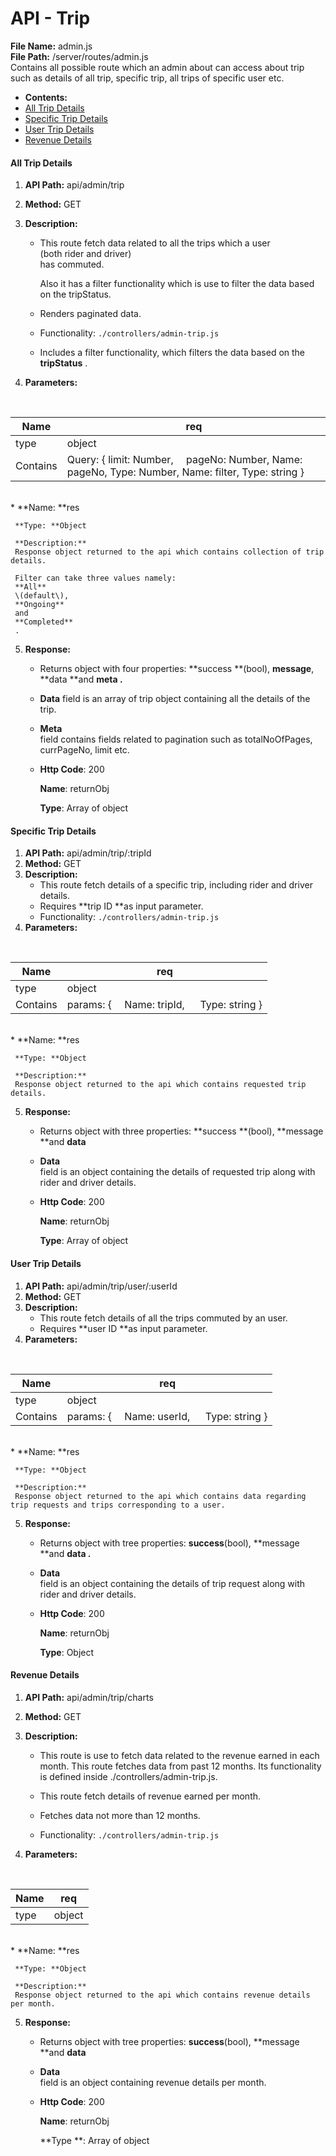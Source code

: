 # API - Trip

**File Name:** admin.js  
**File Path:**  /server/routes/admin.js  
Contains all possible route which an admin about can access about trip such as details of all trip, specific trip, all trips of specific user etc.

* **Contents:**
* [All Trip Details](https://strapmobile.com/docs/react-native-taxi-app-web-dashboard/v4.0.0/api/trip#allTripDetails)
* [Specific Trip Details](https://strapmobile.com/docs/react-native-taxi-app-web-dashboard/v4.0.0/api/trip#specificTripDetails)
* [User Trip Details](https://strapmobile.com/docs/react-native-taxi-app-web-dashboard/v4.0.0/api/trip#userTripDetails)
* [Revenue Details](https://strapmobile.com/docs/react-native-taxi-app-web-dashboard/v4.0.0/api/trip#revenueDetails)

#### All Trip Details

1. **API Path:**
   api/admin/trip
2. **Method:**
   GET
3. **Description:**

   * This route fetch data related to all the trips which a user  
     \(both rider and driver\)  
     has commuted.

     Also it has a filter functionality which is use to filter the data based on the tripStatus.

   * Renders paginated data.

   * Functionality:
     `./controllers/admin-trip.js`
   * Includes a filter functionality, which filters the data based on the
     **tripStatus**
     .

4. **Parameters:**

<br/>
   <table class="table table-bordered">
        <thead>
            <tr>
                <th>Name</th>
                <th>req</th>
            </tr>
        </thead>
        <tbody>
            <tr>
                <td>type</td>
                <td>
                   object
                </td> 
            </tr>
            <tr>
                <td>Contains</td>
                <td>Query: { limit: Number,
 pageNo: Number, Name: pageNo, Type: Number, Name: filter, Type: string
}</td>
                  </tr>
        </tbody>
    </table><br />
   * **Name: **res

     **Type: **Object

     **Description:**  
     Response object returned to the api which contains collection of trip details.

     Filter can take three values namely:  
     **All**  
     \(default\),  
     **Ongoing**  
     and  
     **Completed**  
     .

5. **Response:**

   * Returns object with four properties:
     **success **\(bool\), **message**, **data **and **meta .**
   * **Data**
     field is an array of trip object containing all the details of the trip.
   * **Meta**  
     field contains fields related to pagination such as totalNoOfPages, currPageNo, limit etc.

   * **Http Code**: 200

     **Name**: returnObj

     **Type**: Array of object

#### Specific Trip Details

1. **API Path:**
   api/admin/trip/:tripId
2. **Method:**
   GET
3. **Description:**
   * This route fetch details of a specific trip, including rider and driver details.
   * Requires **trip ID **as input parameter.
   * Functionality:
     `./controllers/admin-trip.js`
4. **Parameters:**

<br/>
 <table class="table table-bordered">
      <thead>
          <tr>
              <th>Name</th>
              <th>req</th>
          </tr>
      </thead>
      <tbody>
          <tr>
              <td>type</td>
              <td>
                 object
              </td> 
          </tr>
          <tr>
              <td>Contains</td>
              <td>params: {
                 Name: tripId,
                   Type: string
                }</td>
          </tr>
      </tbody>
  </table><br />
   * **Name: **res

     **Type: **Object

     **Description:**  
     Response object returned to the api which contains requested trip details.

5. **Response:**

   * Returns object with three properties:
     **success **\(bool\), **message **and **data**
   * **Data**  
     field is an object containing the details of requested trip along with rider and driver details.

   * **Http Code**: 200

     **Name**: returnObj

     **Type**: Array of object

#### User Trip Details

1. **API Path:**
   api/admin/trip/user/:userId
2. **Method:**
   GET
3. **Description:**
   * This route fetch details of all the trips commuted by an user.
   * Requires **user ID **as input parameter.
4. **Parameters:**

<br/>
   <table class="table table-bordered">
        <thead>
            <tr>
                <th>Name</th>
                <th>req</th>
            </tr>
        </thead>
        <tbody>
            <tr>
                <td>type</td>
                <td>
                   object
                </td> 
            </tr>
            <tr>
                <td>Contains</td>
                <td>params: {
                   Name: userId,
                   Type: string
                  }</td>
            </tr>
        </tbody>
    </table><br />
   * **Name: **res

     **Type: **Object

     **Description:**  
     Response object returned to the api which contains data regarding trip requests and trips corresponding to a user.

5. **Response:**

   * Returns object with tree properties:
     **success**\(bool\), **message **and **data .**
   * **Data**  
     field is an object containing the details of trip request along with rider and driver details.

   * **Http Code**: 200

     **Name**: returnObj

     **Type**: Object

#### Revenue Details

1. **API Path:**
   api/admin/trip/charts
2. **Method:**
   GET
3. **Description:**

   * This route is use to fetch data related to the revenue earned in each month. This route fetches data from past 12 months. Its functionality is defined inside ./controllers/admin-trip.js.

   * This route fetch details of revenue earned per month.

   * Fetches data not more than 12 months.

   * Functionality:
     `./controllers/admin-trip.js`

4. **Parameters:**

<br/>
   <table class="table table-bordered">
        <thead>
            <tr>
                <th>Name</th>
                <th>req</th>
            </tr>
        </thead>
        <tbody>
            <tr>
                <td>type</td>
                <td>
                   object
                </td> 
            </tr>
        </tbody>
    </table><br />
   * **Name: **res

     **Type: **Object

     **Description:**  
     Response object returned to the api which contains revenue details per month.

5. **Response:**

   * Returns object with tree properties:
     **success**\(bool\), **message **and **data**
   * **Data**  
     field is an object containing revenue details per month.

   * **Http Code**: 200

     **Name**: returnObj

     **Type **: Array of object



